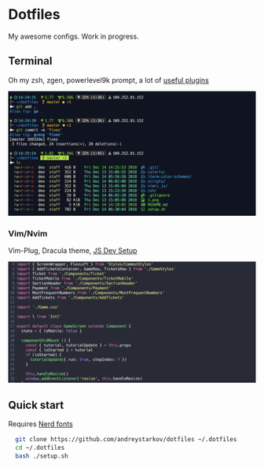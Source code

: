 # Dotfiles

My awesome configs. Work in progress.

## Terminal

  Oh my zsh, zgen, powerlevel9k prompt, a lot of [useful plugins](https://github.com/andreystarkov/dotfiles/blob/master/zsh/zgen_setup.zsh)

![zsh](assets/1.png)

### Vim/Nvim

  Vim-Plug, Dracula theme, [JS Dev Setup](https://github.com/andreystarkov/dotfiles/blob/master/nvim/init.vim)

![nvim](assets/2.png)

## Quick start

Requires [Nerd fonts](https://github.com/ryanoasis/nerd-fonts)

```bash
  git clone https://github.com/andreystarkov/dotfiles ~/.dotfiles
  cd ~/.dotfiles
  bash ./setup.sh
```
